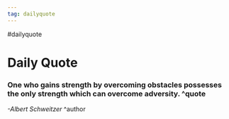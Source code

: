 ```yaml
---
tag: dailyquote
---
```


#dailyquote

# Daily Quote

### One who gains strength by overcoming obstacles possesses the only strength which can overcome adversity. ^quote
*-Albert Schweitzer* ^author
